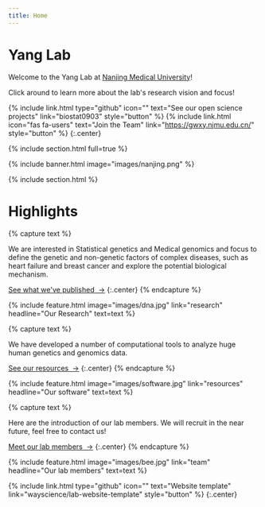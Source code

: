 ```yaml
---
title: Home
---
```


# Yang Lab

Welcome to the Yang Lab at [Nanjing Medical University](https://www.njmu.edu.cn/)!



Click around to learn more about the lab's research vision and focus!

{%
  include link.html
  type="github"
  icon=""
  text="See our open science projects"
  link="biostat0903"
  style="button"
%}
{%
  include link.html
  icon="fas fa-users"
  text="Join the Team"
  link="https://gwxy.njmu.edu.cn/"
  style="button"
%}
{:.center}

{% include section.html full=true %}

{% include banner.html image="images/nanjing.png" %}

{% include section.html %}

# Highlights

{% capture text %}

We are interested in Statistical genetics and Medical genomics and focus to define the genetic and non-genetic factors of complex diseases, such as heart failure and breast cancer and explore the potential biological mechanism.

[See what we've published &nbsp;→](publication)
{:.center}
{% endcapture %}

{%
  include feature.html
  image="images/dna.jpg"
  link="research"
  headline="Our Research"
  text=text
%}

{% capture text %}

We have developed a number of computational tools to analyze huge human genetics and genomics data. 

[See our resources &nbsp;→](resources)
{:.center}
{% endcapture %}

{%
  include feature.html
  image="images/software.jpg"
  link="resources"
  headline="Our software"
  text=text
%}

{% capture text %}

Here are the introduction of our lab members. We will recruit in the near future, feel free to contact us!

[Meet our lab members &nbsp;→](people)
{:.center}
{% endcapture %}

{%
  include feature.html
  image="images/bee.jpg"
  link="team"
  headline="Our lab members"
  text=text
%}

{%
  include link.html
  type="github"
  icon=""
  text="Website template"
  link="wayscience/lab-website-template"
  style="button"
%}
{:.center}
